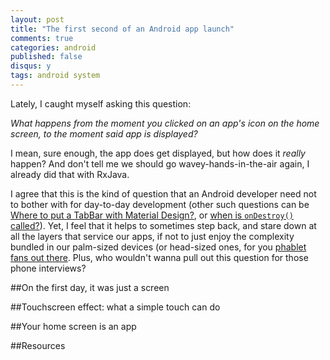 ```yaml
---
layout: post
title: "The first second of an Android app launch"
comments: true
categories: android
published: false
disqus: y
tags: android system
---
```


Lately, I caught myself asking this question:

*What happens from the moment you clicked on an app's icon on the home screen, to the moment said app is displayed?*

I mean, sure enough, the app does get displayed, but how does it *really* happen? And don't tell me we should go wavey-hands-in-the-air again, I already did that with RxJava.

I agree that this is the kind of question that an Android developer need not to bother with for day-to-day development (other such questions can be [Where to put a TabBar with Material Design?](https://material.google.com/components/bottom-navigation.html#bottom-navigation-usage), or [when is `onDestroy()` called?](https://developer.android.com/reference/android/app/Activity.html#onDestroy())). Yet, I feel that it helps to sometimes step back, and stare down at all the layers that service our apps, if not to just enjoy the complexity bundled in our palm-sized devices (or head-sized ones, for you [phablet fans out there](https://www.reddit.com/r/Android/comments/3ewh0n/is_a_55inch_flagship_phone_too_much_to_ask_for/). Plus, who wouldn't wanna pull out this question for those phone interviews?


##On the first day, it was just a screen


##Touchscreen effect: what a simple touch can do


##Your home screen is an app

##Resources

